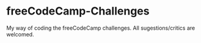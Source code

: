 # freeCodeCamp-Challenges
My way of coding the freeCodeCamp challenges. All sugestions/critics are welcomed.

